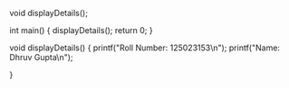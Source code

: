 void displayDetails();

int main() {
    displayDetails();
    return 0;
}

void displayDetails() {
    printf("Roll Number: 125023153\n");
    printf("Name: Dhruv Gupta\n");

}
